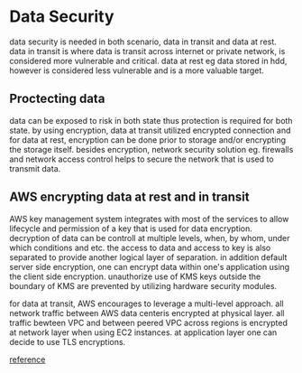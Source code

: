 # Data Security

data security is needed in both scenario, data in transit and data at rest. data in transit is where data is transit across internet or private network, is considered more vulnerable and critical. data at rest eg data stored in hdd, however is considered less vulnerable and is a more valuable target.

## Proctecting data

data can be exposed to risk in both state thus protection is required for both state. by using encryption, data at transit utilized encrypted connection and for data at rest, encryption can be done prior to storage and/or encrypting the storage itself. besides encryption, network security solution eg. firewalls and network access control helps to secure the network that is used to transmit data.

## AWS encrypting data at rest and in transit

AWS key management system integrates with most of the services to allow lifecycle and permission of a key that is used for data encryption. decryption of data can be controll at multiple levels, when, by whom, under which conditions and etc. the access to data and access to key is also separated to provide another logical layer of separation. in addition default server side encryption, one can encrypt data within one's application using the client side encryption. unauthorize use of KMS keys outside the boundary of KMS are prevented by utilizing hardware security modules.

for data at transit, AWS encourages to leverage a multi-level approach. all network traffic between AWS data centeris encrypted at physical layer. all traffic bewteen VPC and between peered VPC across regions is encrypted at network layer when using EC2 instances. at application layer one can decide to use TLS encryptions.

[reference](https://docs.aws.amazon.com/whitepapers/latest/logical-separation/encrypting-data-at-rest-and--in-transit.html)